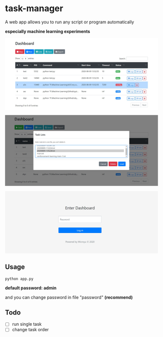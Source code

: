 # task-manager

A web app allows you to run any script or program automatically

**especially machine learning experiments**

![](./imgs/dashboard.jpg)

![](./imgs/tasklist.jpg)

![](./imgs/login.jpg)

##  Usage

```
python app.py
```

**default password: admin**

and you can change password in file "password" **(recommend)**

## Todo

- [ ] run single task
- [ ] change task order